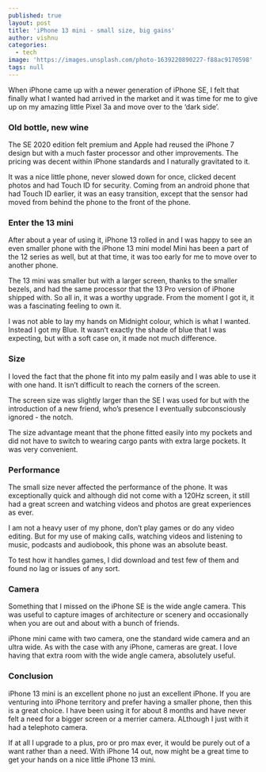 ```yaml
---
published: true
layout: post
title: 'iPhone 13 mini - small size, big gains'
author: vishnu
categories:
  - tech
image: 'https://images.unsplash.com/photo-1639220890227-f88ac9170598'
tags: null
---
```

When iPhone came up with a newer generation of iPhone SE, I felt that finally what I wanted had arrived in the market and it was time for me to give up on my amazing little Pixel 3a and move over to the ‘dark side’. 

### Old bottle, new wine
The SE 2020 edition felt premium and Apple had reused the iPhone 7 design but with a much faster processor and other improvements. The pricing was decent within iPhone standards and I naturally gravitated to it. 

It was a nice little phone, never slowed down for once, clicked decent photos and had Touch ID for security. Coming from an android phone that had Touch ID earlier, it was an easy transition, except that the sensor had moved from behind the phone to the front of the phone.

### Enter the 13 mini
After about a year of using it, iPhone 13 rolled in and I was happy to see an even smaller phone with the iPhone 13 mini model Mini has been a part of the 12 series as well, but at that time, it was too early for me to move over to another phone.

The 13 mini was smaller but with a larger screen, thanks to the smaller bezels, and had the same processor that the 13 Pro version of iPhone shipped with. So all in, it was a worthy upgrade. From the moment I got it, it was a fascinating feeling to own it.

I was not able to lay my hands on Midnight colour, which is what I wanted. Instead I got my Blue. It wasn’t exactly the shade of blue that I was expecting, but with a soft case on, it made not much difference.

### Size 
I loved the fact that the phone fit into my palm easily and I was able to use it with one hand. It isn’t difficult to reach the corners of the screen. 

The screen size was slightly larger than the SE I was used for but with the introduction of a new friend, who’s presence I eventually subconsciously ignored - the notch.

The size advantage meant that the phone fitted easily into my pockets and did not have to switch to wearing cargo pants with extra large pockets. It was very convenient.

### Performance
The small size never affected the performance of the phone. It was exceptionally quick and although did not come with a 120Hz screen, it still had a great screen and watching videos and photos are great experiences as ever.

I am not a heavy user of my phone, don’t play games or do any video editing. But for my use of making calls, watching videos and listening to music, podcasts and audiobook, this phone was an absolute beast.

To test how it handles games, I did download and test few of them and found no lag or issues of any sort.

### Camera
Something that I missed on the iPhone SE is the wide angle camera. This was useful to capture images of architecture or scenery and occasionally when you are out and about with a bunch of friends.

iPhone mini came with two camera, one the standard wide camera and an ultra wide. As with the case with any iPhone, cameras are great. I love having that extra room with the wide angle camera, absolutely useful.

### Conclusion
iPhone 13 mini is an excellent phone no just an excellent iPhone. If you are venturing into iPhone territory and prefer having a smaller phone, then this is a great choice. I have been using it for about 8 months and have never felt a need for a bigger screen or a merrier camera. ALthough I just with it had a telephoto camera.

If at all I upgrade to a plus, pro or pro max ever, it would be purely out of a want rather than a need. With iPhone 14 out, now might be a great time to get your hands on a nice little iPhone 13 mini.
